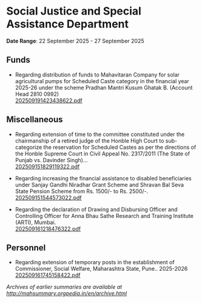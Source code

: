 # Social Justice and Special Assistance Department

**Date Range**: 22 September 2025 - 27 September 2025


## Funds
- Regarding distribution of funds to Mahavitaran Company for solar agricultural pumps for Scheduled Caste category in the financial year 2025-26 under the scheme Pradhan Mantri Kusum Ghatak B. (Account Head 2810 0992)\
  [202509191423438622.pdf](https://gr.maharashtra.gov.in/Site/Upload/Government%20Resolutions/English/202509191423438622.pdf)

## Miscellaneous
- Regarding extension of time to the committee constituted under the chairmanship of a retired judge of the Honble High Court to sub-categorize the reservation for Scheduled Castes as per the directions of the Honble Supreme Court in Civil Appeal No. 2317/2011 (The State of Punjab vs. Davinder Singh)...\
  [202509151829119322.pdf](https://gr.maharashtra.gov.in/Site/Upload/Government%20Resolutions/English/202509151829119322.pdf)

- Regarding increasing the financial assistance to disabled beneficiaries under Sanjay Gandhi Niradhar Grant Scheme and Shravan Bal Seva State Pension Scheme from Rs. 1500/- to Rs. 2500/-.\
  [202509151544573022.pdf](https://gr.maharashtra.gov.in/Site/Upload/Government%20Resolutions/English/202509151544573022.pdf)

- Regarding the declaration of Drawing and Disbursing Officer and Controlling Officer for Anna Bhau Sathe Research and Training Institute (ARTI), Mumbai.\
  [202509161218476322.pdf](https://gr.maharashtra.gov.in/Site/Upload/Government%20Resolutions/English/202509161218476322.pdf)

## Personnel
- Regarding extension of temporary posts in the establishment of Commissioner, Social Welfare, Maharashtra State, Pune.. 2025-2026\
  [202509161745158422.pdf](https://gr.maharashtra.gov.in/Site/Upload/Government%20Resolutions/English/202509161745158422....pdf)


*Archives of earlier summaries are available at http://mahsummary.orgpedia.in/en/archive.html*